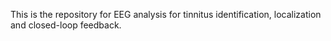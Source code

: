 This is the repository for EEG analysis for tinnitus identification, localization and closed-loop feedback.

